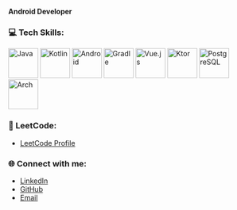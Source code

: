 **Android Developer**

### 💻 Tech Skills:
<p> 
  <img src="https://skillicons.dev/icons?i=java" alt="Java" width="60" height="60"/> 
  <img src="https://skillicons.dev/icons?i=kotlin" alt="Kotlin" width="60" height="60"/> 
  <img src="https://skillicons.dev/icons?i=androidstudio" alt="Android" width="60" height="60"/> 
  <img src="https://skillicons.dev/icons?i=gradle" alt="Gradle" width="60" height="60"/>
  <img src="https://skillicons.dev/icons?i=vue" alt="Vue.js" width="60" height="60"/> 
  <img src="https://skillicons.dev/icons?i=ktor" alt="Ktor" width="60" height="60"/> 
  <img src="https://skillicons.dev/icons?i=postgresql" alt="PostgreSQL" width="60" height="60"/>    
  <img src="https://skillicons.dev/icons?i=arch" alt="Arch" width="60" height="60"/> 
</p>

### 🚀 LeetCode:
- [LeetCode Profile](https://leetcode.com/aibabroski/)

### 🌐 Connect with me:
- [LinkedIn](https://www.linkedin.com/in/aibekmurat)
- [GitHub](https://github.com/aibabroski)
- [Email](mailto:mr.aibek.developer@gmail.com)
